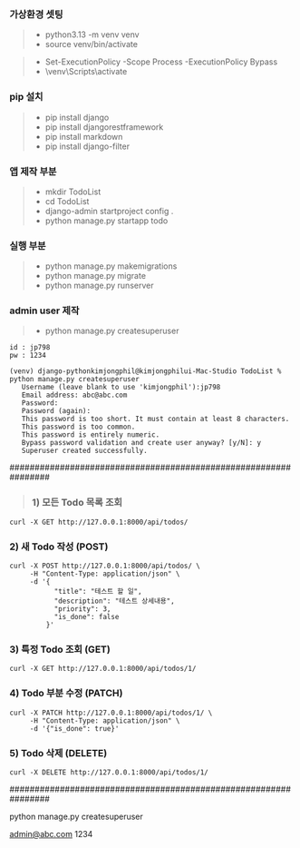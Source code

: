  
 ### 가상환경 셋팅 
 > -  python3.13 -m venv venv
 > -  source venv/bin/activate

 
 > - Set-ExecutionPolicy -Scope Process -ExecutionPolicy Bypass
 > - \venv\Scripts\activate
 
 ### pip 설치 
 > -  pip install django
 > -  pip install djangorestframework
 > -  pip install markdown
 > -  pip install django-filter

 ### 앱 제작 부분 
 > -  mkdir TodoList
 > -  cd TodoList
 > -  django-admin startproject config .
 > -  python manage.py startapp todo
 
 
 ### 실행 부분 
 > -  python manage.py makemigrations 
 > -  python manage.py migrate
 > -  python manage.py runserver 


 ### admin user 제작 
 > - python manage.py createsuperuser

 ```
 id : jp798
 pw : 1234

 (venv) django-pythonkimjongphil@kimjongphilui-Mac-Studio TodoList % python manage.py createsuperuser
    Username (leave blank to use 'kimjongphil'):jp798
    Email address: abc@abc.com
    Password: 
    Password (again): 
    This password is too short. It must contain at least 8 characters.
    This password is too common.
    This password is entirely numeric.
    Bypass password validation and create user anyway? [y/N]: y
    Superuser created successfully.
```



################################################################
> ### 1) 모든 Todo 목록 조회
```
curl -X GET http://127.0.0.1:8000/api/todos/
```

### 2) 새 Todo 작성 (POST)
```
curl -X POST http://127.0.0.1:8000/api/todos/ \     
     -H "Content-Type: application/json" \     
     -d '{
           "title": "테스트 할 일",
           "description": "테스트 상세내용",
           "priority": 3,
           "is_done": false
         }'
```
### 3) 특정 Todo 조회 (GET)
```
curl -X GET http://127.0.0.1:8000/api/todos/1/
```

### 4) Todo 부분 수정 (PATCH)
```
curl -X PATCH http://127.0.0.1:8000/api/todos/1/ \
     -H "Content-Type: application/json" \
     -d '{"is_done": true}'
```
### 5) Todo 삭제 (DELETE)
```
curl -X DELETE http://127.0.0.1:8000/api/todos/1/
```
################################################################


 python manage.py createsuperuser 
 
 admin@abc.com
 1234